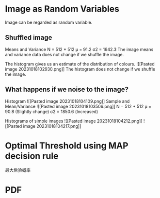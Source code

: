 # Image as Random Variables
Image can be regarded as random variable. 
## Shuffled image
Means and Variance
N = 512 * 512
µ = 91.2
σ2 = 1642.3
The image means and variance data does not change if we shuffle the image. 

The histogram gives us an estimate of the distribution of colours. 
![[Pasted image 20231018102930.png]]
The histogram does not change if we shuffle the image. 

## What happens if we noise to the image? 
Histogram
![[Pasted image 20231018104109.png]]
Sample and Mean/Variance
![[Pasted image 20231018103506.png]]
N = 512 * 512
µ = 90.8 (Slightly change)
σ2 = 1850.6 (Increased)

Histograms of simple images
![[Pasted image 20231018104212.png]]
![[Pasted image 20231018104217.png]]
# Optimal Threshold using MAP decision rule 
最大后验概率
# PDF